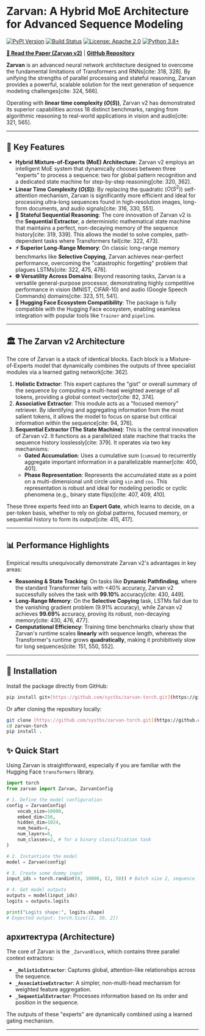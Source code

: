 # Zarvan: A Hybrid MoE Architecture for Advanced Sequence Modeling

[![PyPI Version](https://img.shields.io/pypi/v/zarvan-torch.svg)](https://pypi.org/project/zarvan-torch/)
[![Build Status](https://img.shields.io/github/actions/workflow/status/systbs/zarvan-torch/main.yml?branch=main)](https://github.com/systbs/zarvan-torch/actions)
[![License: Apache 2.0](https://img.shields.io/badge/License-Apache_2.0-blue.svg)](https://opensource.org/licenses/Apache-2.0)
[![Python 3.8+](https://img.shields.io/badge/python-3.8+-blue.svg)](https://www.python.org/downloads/release/python-380/)

[**📄 Read the Paper (Zarvan v2)**](https://github.com/systbs/zarvan-v2) | [**GitHub Repository**](https://github.com/systbs/zarvan-torch)

**Zarvan** is an advanced neural network architecture designed to overcome the fundamental limitations of Transformers and RNNs[cite: 318, 328]. By unifying the strengths of parallel processing and stateful reasoning, Zarvan provides a powerful, scalable solution for the next generation of sequence modeling challenges[cite: 324, 566].

Operating with **linear time complexity ($O(S)$)**, Zarvan v2 has demonstrated its superior capabilities across 18 distinct benchmarks, ranging from algorithmic reasoning to real-world applications in vision and audio[cite: 321, 565].

---

## 🚀 Key Features

* **Hybrid Mixture-of-Experts (MoE) Architecture**: Zarvan v2 employs an intelligent MoE system that dynamically chooses between three "experts" to process a sequence: two for global pattern recognition and a dedicated state machine for step-by-step reasoning[cite: 320, 362].
* **Linear Time Complexity ($O(S)$)**: By replacing the quadratic ($O(S^2)$) self-attention mechanism, Zarvan is significantly more efficient and ideal for processing ultra-long sequences found in high-resolution images, long-form documents, and audio signals[cite: 316, 330, 551].
* **🧠 Stateful Sequential Reasoning**: The core innovation of Zarvan v2 is the **Sequential Extractor**, a deterministic mathematical state machine that maintains a perfect, non-decaying memory of the sequence history[cite: 319, 339]. This allows the model to solve complex, path-dependent tasks where Transformers fail[cite: 322, 473].
* **⚡️ Superior Long-Range Memory**: On classic long-range memory benchmarks like **Selective Copying**, Zarvan achieves near-perfect performance, overcoming the "catastrophic forgetting" problem that plagues LSTMs[cite: 322, 475, 476].
* **🌐 Versatility Across Domains**: Beyond reasoning tasks, Zarvan is a versatile general-purpose processor, demonstrating highly competitive performance in vision (MNIST, CIFAR-10) and audio (Google Speech Commands) domains[cite: 323, 511, 541].
* **🤗 Hugging Face Ecosystem Compatibility**: The package is fully compatible with the Hugging Face ecosystem, enabling seamless integration with popular tools like `Trainer` and `pipeline`.

---

## 🏛️ The Zarvan v2 Architecture

The core of Zarvan is a stack of identical blocks. Each block is a Mixture-of-Experts model that dynamically combines the outputs of three specialist modules via a learned gating network[cite: 362].



1.  **Holistic Extractor**: This expert captures the "gist" or overall summary of the sequence by computing a multi-head weighted average of all tokens, providing a global context vector[cite: 82, 374].
2.  **Associative Extractor**: This module acts as a "focused memory" retriever. By identifying and aggregating information from the most salient tokens, it allows the model to focus on sparse but critical information within the sequence[cite: 94, 376].
3.  **Sequential Extractor (The State Machine)**: This is the central innovation of Zarvan v2. It functions as a parallelized state machine that tracks the sequence history losslessly[cite: 379]. It operates via two key mechanisms:
    * **Gated Accumulation**: Uses a cumulative sum (`cumsum`) to recurrently aggregate important information in a parallelizable manner[cite: 400, 401].
    * **Phase Representation**: Represents the accumulated state as a point on a multi-dimensional unit circle using `sin` and `cos`. This representation is robust and ideal for modeling periodic or cyclic phenomena (e.g., binary state flips)[cite: 407, 409, 410].

These three experts feed into an **Expert Gate**, which learns to decide, on a per-token basis, whether to rely on global patterns, focused memory, or sequential history to form its output[cite: 415, 417].

---

## 📊 Performance Highlights

Empirical results unequivocally demonstrate Zarvan v2's advantages in key areas:

* **Reasoning & State Tracking**: On tasks like **Dynamic Pathfinding**, where the standard Transformer fails with <40% accuracy, Zarvan v2 successfully solves the task with **99.10%** accuracy[cite: 430, 449].
* **Long-Range Memory**: On the **Selective Copying** task, LSTMs fail due to the vanishing gradient problem (9.91% accuracy), while Zarvan v2 achieves **99.69%** accuracy, proving its robust, non-decaying memory[cite: 430, 476, 477].
* **Computational Efficiency**: Training time benchmarks clearly show that Zarvan's runtime scales **linearly** with sequence length, whereas the Transformer's runtime grows **quadratically**, making it prohibitively slow for long sequences[cite: 151, 550, 552].

---

## 🚀 Installation

Install the package directly from GitHub:

```bash
pip install git+[https://github.com/systbs/zarvan-torch.git](https://github.com/systbs/zarvan-torch.git)
```

Or after cloning the repository locally:
```bash
git clone [https://github.com/systbs/zarvan-torch.git](https://github.com/systbs/zarvan-torch.git)
cd zarvan-torch
pip install .
```

## ✨ Quick Start

Using Zarvan is straightforward, especially if you are familiar with the Hugging Face `transformers` library.

```python
import torch
from zarvan import Zarvan, ZarvanConfig

# 1. Define the model configuration
config = ZarvanConfig(
    vocab_size=10000,
    embed_dim=256,
    hidden_dim=1024,
    num_heads=4,
    num_layers=6,
    num_classes=2, # for a binary classification task
)

# 2. Instantiate the model
model = Zarvan(config)

# 3. Create some dummy input
input_ids = torch.randint(0, 10000, (2, 50)) # Batch size 2, sequence length 50

# 4. Get model outputs
outputs = model(input_ids)
logits = outputs.logits

print("Logits shape:", logits.shape)
# Expected output: torch.Size([2, 50, 2])
```

##  архитектура (Architecture)

The core of Zarvan is the `_ZarvanBlock`, which contains three parallel context extractors:
- **`_HolisticExtractor`**: Captures global, attention-like relationships across the sequence.
- **`_AssociativeExtractor`**: A simpler, non-multi-head mechanism for weighted feature aggregation.
- **`_SequentialExtractor`**: Processes information based on its order and position in the sequence.

The outputs of these "experts" are dynamically combined using a learned gating mechanism.

---
